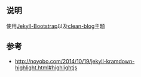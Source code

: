 ## 说明
使用[Jekyll-Bootstrap](http://jekyllbootstrap.com)以及[clean-blog](http://jekyllbootstrap.com)主题

## 参考
- http://noyobo.com/2014/10/19/jekyll-kramdown-highlight.html#highlightjs
